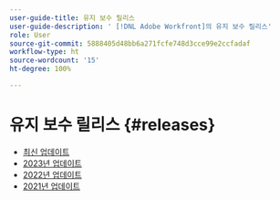 ```yaml
---
user-guide-title: 유지 보수 릴리스
user-guide-description: ' [!DNL Adobe Workfront]의 유지 보수 릴리스'
role: User
source-git-commit: 5888405d48bb6a271fcfe748d3cce99e2ccfadaf
workflow-type: ht
source-wordcount: '15'
ht-degree: 100%

---
```



# 유지 보수 릴리스 {#releases}

+ [최신 업데이트](current-updates.md)
+ [2023년 업데이트](2023-updates.md)
+ [2022년 업데이트](2022-updates.md)
+ [2021년 업데이트](2021-updates.md)

<!--

Articles must be added to this TOC file in order to render.

Use this list format to specify links to articles and section headings that expand and collapse in the left rail of the user guide.

An article link CANNOT be used as a section heading.

2022 Updates https://one.workfront.com/s/article/Workfront-Maintenance-Updates-1882317350
2021 Updates https://one.workfront.com/s/article/Workfront-Maintenance-Updates-Archive-2021


-->
